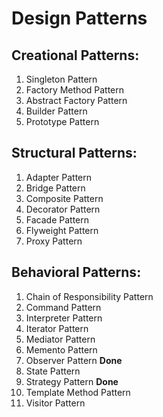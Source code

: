 # Design Patterns

## Creational Patterns:
1. Singleton Pattern
2. Factory Method Pattern
3. Abstract Factory Pattern
4. Builder Pattern
5. Prototype Pattern

## Structural Patterns:
1. Adapter Pattern
2. Bridge Pattern
3. Composite Pattern
4. Decorator Pattern
5. Facade Pattern
6. Flyweight Pattern
7. Proxy Pattern

## Behavioral Patterns:
1. Chain of Responsibility Pattern
2. Command Pattern
3. Interpreter Pattern
4. Iterator Pattern
5. Mediator Pattern
6. Memento Pattern
7. Observer Pattern **Done**
8. State Pattern
9. Strategy Pattern **Done**
10. Template Method Pattern
11. Visitor Pattern
